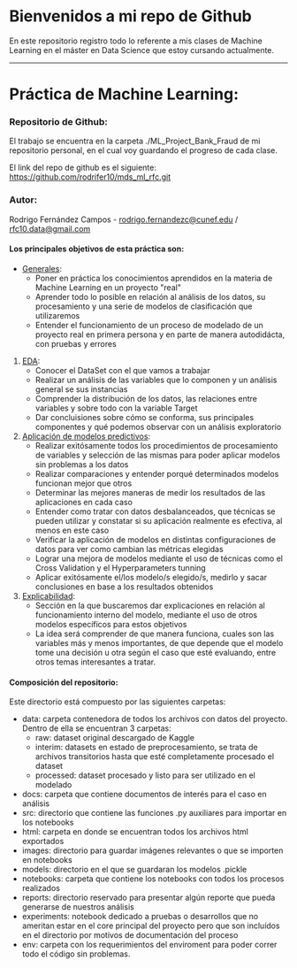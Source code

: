 # Bienvenidos a mi repo de Github

En este repositorio registro todo lo referente a mis clases de Machine Learning en el máster en Data Science que estoy cursando actualmente.

***

# Práctica de Machine Learning:

### Repositorio de Github:
El trabajo se encuentra en la carpeta ./ML_Project_Bank_Fraud de mi repositorio personal, en el cual voy guardando el progreso de cada clase.

El link del repo de github es el siguiente: https://github.com/rodrifer10/mds_ml_rfc.git

### Autor:
Rodrigo Fernández Campos - rodrigo.fernandezc@cunef.edu / rfc10.data@gmail.com


#### Los principales objetivos de esta práctica son:

* <u>Generales</u>:
    * Poner en práctica los conocimientos aprendidos en la materia de Machine Learning en un proyecto "real"
    * Aprender todo lo posible en relación al análisis de los datos, su procesamiento y una serie de modelos de clasificación que utilizaremos
    * Entender el funcionamiento de un proceso de modelado de un proyecto real en primera persona y en parte de manera autodidácta, con pruebas y errores
1. <u>EDA</u>:
    * Conocer el DataSet con el que vamos a trabajar
    * Realizar un análisis de las variables que lo componen y un análisis general se sus instancias
    * Comprender la distribución de los datos, las relaciones entre variables y sobre todo con la variable Target
    * Dar concluisiones sobre cómo se conforma, sus principales componentes y qué podemos observar con un análisis exploratorio
2. <u>Aplicación de modelos predictivos</u>:
    * Realizar exitósamente todos los procedimientos de procesamiento de variables y selección de las mismas para poder aplicar modelos sin problemas a los datos
    * Realizar comparaciones y entender porqué determinados modelos funcionan mejor que otros
    * Determinar las mejores maneras de medir los resultados de las aplicaciones en cada caso
    * Entender como tratar con datos desbalanceados, que técnicas se pueden utilizar y constatar si su aplicación realmente es efectiva, al menos en este caso
    * Verificar la aplicación de modelos en distintas configuraciones de datos para ver como cambian las métricas elegidas
    * Lograr una mejora de modelos mediante el uso de técnicas como el Cross Validation y el Hyperparameters tunning
    * Aplicar exitósamente el/los modelo/s elegido/s, medirlo y sacar conclusiones en base a los resultados obtenidos
3. <u>Explicabilidad</u>:
    * Sección en la que buscaremos dar explicaciones en relación al funcionamiento interno del modelo, mediante el uso de otros modelos específicos para estos objetivos
    * La idea será comprender de que manera funciona, cuales son las variables más y menos importantes, de que depende que el modelo tome una decisión u otra según el caso que esté evaluando, entre otros temas interesantes a tratar.


#### Composición del repositorio:

Este directorio está compuesto por las siguientes carpetas:
* data: carpeta contenedora de todos los archivos con datos del proyecto. Dentro de ella se encuentran 3 carpetas:
    - raw: dataset original descargado de Kaggle
    - interim: datasets en estado de preprocesamiento, se trata de archivos transitorios hasta que esté completamente procesado el dataset
    - processed: dataset procesado y listo para ser utilizado en el modelado
* docs: carpeta que contiene documentos de interés para el caso en análisis
* src: directorio que contiene las funciones .py auxiliares para importar en los notebooks
* html: carpeta en donde se encuentran todos los archivos html exportados
* images: directorio para guardar imágenes relevantes o que se importen en notebooks
* models: directorio en el que se guardaran los modelos .pickle
* notebooks: carpeta que contiene los notebooks con todos los procesos realizados
* reports: directorio reservado para presentar algún reporte que pueda generarse de nuestros análisis
* experiments: notebook dedicado a pruebas o desarrollos que no ameritan estar en el core principal del proyecto pero que son incluídos en el directorio por motivos de documentación del proceso
* env: carpeta con los requerimientos del enviroment para poder correr todo el código sin problemas.



